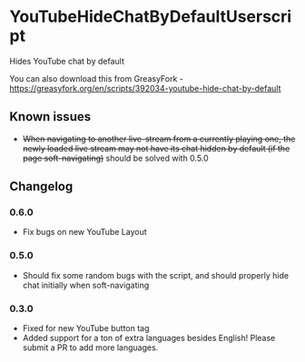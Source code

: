 # YouTubeHideChatByDefaultUserscript

Hides YouTube chat by default

You can also download this from GreasyFork - https://greasyfork.org/en/scripts/392034-youtube-hide-chat-by-default

## Known issues

- ~~When navigating to another live-stream from a currently playing one, the newly loaded live stream may not have its chat hidden by default (if the page soft-navigating)~~ should be solved with 0.5.0

## Changelog

### 0.6.0

- Fix bugs on new YouTube Layout

### 0.5.0

- Should fix some random bugs with the script, and should properly hide chat initially when soft-navigating

### 0.3.0

- Fixed for new YouTube button tag
- Added support for a ton of extra languages besides English! Please submit a PR to add more languages.
